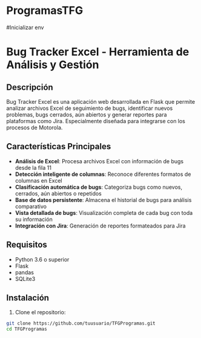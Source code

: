# ProgramasTFG

#Inicializar env
# Bug Tracker Excel - Herramienta de Análisis y Gestión

## Descripción

Bug Tracker Excel es una aplicación web desarrollada en Flask que permite analizar archivos Excel de seguimiento de bugs, identificar nuevos problemas, bugs cerrados, aún abiertos y generar reportes para plataformas como Jira. Especialmente diseñada para integrarse con los procesos de Motorola.

## Características Principales

- **Análisis de Excel**: Procesa archivos Excel con información de bugs desde la fila 11
- **Detección inteligente de columnas**: Reconoce diferentes formatos de columnas en Excel
- **Clasificación automática de bugs**: Categoriza bugs como nuevos, cerrados, aún abiertos o repetidos
- **Base de datos persistente**: Almacena el historial de bugs para análisis comparativo
- **Vista detallada de bugs**: Visualización completa de cada bug con toda su información
- **Integración con Jira**: Generación de reportes formateados para Jira

## Requisitos

- Python 3.6 o superior
- Flask
- pandas
- SQLite3

## Instalación

1. Clone el repositorio:
```bash
git clone https://github.com/tuusuario/TFGProgramas.git
cd TFGProgramas